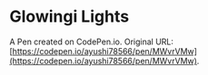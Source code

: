 # Glowingi Lights

A Pen created on CodePen.io. Original URL: [https://codepen.io/ayushi78566/pen/MWvrVMw](https://codepen.io/ayushi78566/pen/MWvrVMw).

